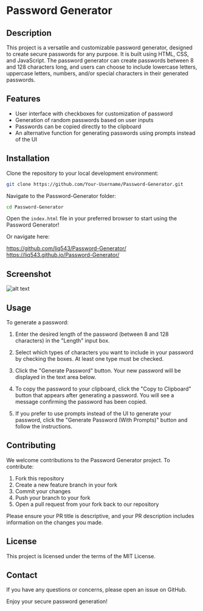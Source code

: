 # Password Generator

## Description

This project is a versatile and customizable password generator, designed to create secure passwords for any purpose. It is built using HTML, CSS, and JavaScript. The password generator can create passwords between 8 and 128 characters long, and users can choose to include lowercase letters, uppercase letters, numbers, and/or special characters in their generated passwords.

## Features

- User interface with checkboxes for customization of password
- Generation of random passwords based on user inputs
- Passwords can be copied directly to the clipboard
- An alternative function for generating passwords using prompts instead of the UI

## Installation


Clone the repository to your local development environment:

```bash
git clone https://github.com/Your-Username/Password-Generator.git
```

Navigate to the Password-Generator folder:

```bash
cd Password-Generator
```

Open the `index.html` file in your preferred browser to start using the Password Generator!

Or navigate here:

https://github.com/liq543/Password-Generator/ https://liq543.github.io/Password-Generator/

## Screenshot

![alt text]([http://url/to/img.png](https://i.imgur.com/hUM15UB.png))

## Usage

To generate a password:

1. Enter the desired length of the password (between 8 and 128 characters) in the "Length" input box.

2. Select which types of characters you want to include in your password by checking the boxes. At least one type must be checked.

3. Click the "Generate Password" button. Your new password will be displayed in the text area below.

4. To copy the password to your clipboard, click the "Copy to Clipboard" button that appears after generating a password. You will see a message confirming the password has been copied.

5. If you prefer to use prompts instead of the UI to generate your password, click the "Generate Password (With Prompts)" button and follow the instructions.

## Contributing

We welcome contributions to the Password Generator project. To contribute:

1. Fork this repository
2. Create a new feature branch in your fork
3. Commit your changes
4. Push your branch to your fork
5. Open a pull request from your fork back to our repository

Please ensure your PR title is descriptive, and your PR description includes information on the changes you made.

## License

This project is licensed under the terms of the MIT License.

## Contact

If you have any questions or concerns, please open an issue on GitHub.

Enjoy your secure password generation!
